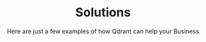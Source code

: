 ---
page_title: Vector Search Solutions
title: Solutions
section_title: Challenges and tasks solved with Qdrant
subtitle: Here are just a few examples of how Qdrant can help your Business 
description: Elevate your business with vector search and vector databse. Tasks and challenges solved with Qdrant vector search engine.
---